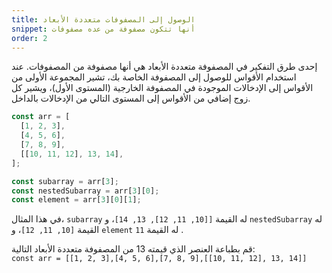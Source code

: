 ```yaml
---
title: الوصول إلى المصفوفات متعددة الأبعاد
snippet: أنها تتكون مصفوفة من عده مصفوفات
order: 2
---
```


إحدى طرق التفكير في المصفوفة متعددة الأبعاد هي أنها مصفوفة من المصفوفات. عند
استخدام الأقواس للوصول إلى المصفوفة الخاصة بك، تشير المجموعة الأولى من الأقواس
إلى الإدخالات الموجودة في المصفوفة الخارجية (المستوى الأول)، ويشير كل زوج إضافي
من الأقواس إلى المستوى التالي من الإدخالات بالداخل.

```js
const arr = [
  [1, 2, 3],
  [4, 5, 6],
  [7, 8, 9],
  [[10, 11, 12], 13, 14],
];

const subarray = arr[3];
const nestedSubarray = arr[3][0];
const element = arr[3][0][1];
```

في هذا المثال، `subarray` له القيمة `[[10, 11, 12], 13, 14]`، و `nestedSubarray`
له القيمة `[10, 11, 12]`، و `element` له القيمة `11` .

<div class="quiz">
قم بطباعة العنصر الذي قيمته 13 من المصفوفة متعددة الأبعاد التالية:
<code>
const arr = [[1, 2, 3],[4, 5, 6],[7, 8, 9],[[10, 11, 12], 13, 14]]
</code>
</div>
